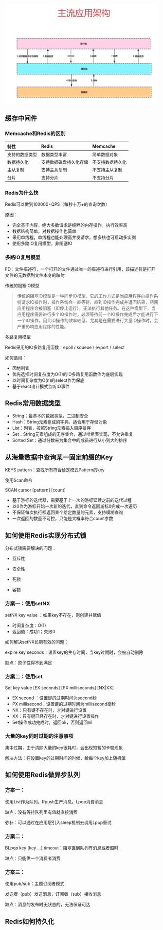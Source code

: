 ![image-20230621143706893](./Redis.assets/image-20230621143706893.png)

## 缓存中间件

### Memcache和Redis的区别

| 特性           | Redis                  | Memcache         |
| :------------- | :--------------------- | :--------------- |
| 支持的数据类型 | 数据类型丰富           | 简单数据对象     |
| 数据持久化     | 支持数据磁盘持久化存储 | 不支持数据持久化 |
| 主从复制       | 支持主从复制           | 不支持主从复制   |
| 分片           | 支持分片               | 不支持分片       |

### Redis为什么快

Redis可以做到100000+QPS（每秒十万+的查询次数）

原因：

- 完全基于内容，绝大多数请求是纯粹的内存操作，执行效率高
- 数据结构简单，对数据操作也简单
- 采用单线程，单线程也能处理高并发请求，想多核也可启动多实例
- 使用多路IO复用模型，非阻塞IO

### 多路IO复用模型

FD：文件描述符，一个打开的文件通过唯一的描述符进行引用，该描述符是打开文件的元数据到文件本身的映射

传统的阻塞IO模型

> 传统的阻塞IO模型是一种同步IO模型，它的工作方式是当应用程序向操作系统请求IO操作时，操作系统会一直等待，直到IO操作完成并返回结果，期间应用程序会被阻塞（即停止运行），无法执行其他任务。在这种模型下，当应用程序需要进行多个IO操作时，必须等待前一个IO操作完成后才能进行下一个IO操作，因此IO操作的效率较低，尤其是在需要进行大量IO操作时，会严重影响应用程序的性能。

多路复用模型

Redis采用的IO多路复用函数：epoll / kqueue / evport / select

如何选用：

- 因地制宜
- 优先选择时间复杂度为O(1)的IO多路复用函数作为底层实现
- 以时间复杂度为O(n)的select作为保底
- 基于react设计模式监听IO事件

## Redis常用数据类型

- String：最基本的数据类型，二进制安全
- Hash：String元素组成的字典，适合用于存储对象
- List：列表，按照String元素插入顺序排序
- Set：String元素组成的无序集合，通过哈希表实现，不允许重复
- Sorted Set：通过分数来为集合中的成员进行从小到大的排序

## 从海量数据中查询某一固定前缀的Key

KEYS pattern：查找所有符合给定模式Pattern的key

使用Scan命令

SCAN cursor [pattern] [count]

- 基于游标的迭代器，需要基于上一次的游标延续之前的迭代过程
- 以0作为游标开始一次新的迭代，直到命令返回游标0完成一次遍历
- 不保证每次执行都返回某个给定数量的元素，支持模糊查询
- 一次返回的数量不可控，只能是大概率符合count参数

## 如何使用Redis实现分布式锁

分布式锁需要解决的问题：

- 互斥性
- 安全性

- 死锁
- 容错

### 方案一：使用setNX

setNX key value ：如果key不存在，则创建并赋值

- 时间复杂度：O(1)
- 返回值：成功1；失败0

如何解决setNX长期有效的问题：

expire key seconds：设置key的生存时间，当key过期时，会被自动删除

缺点：原子性得不到满足

### 方案二：使用set

Set key value [EX seconds] [PX milliseconds] [NX|XX]

- EX second ：设置键的过期时间为second秒
- PX millisecond：设置键的过期时间为millisecond毫秒
- NX：只有键不存在时，才对键进行设置
- XX：只有键已经存在时，才对键进行设置操作
- Set操作成功完成时，返回ok，否则返回nil

### 大量的key同时过期的注意事项

集中过期，由于清除大量的key很耗时，会出现短暂的卡顿现象

解决方法：在设置key的过期时间的时候，给每个key加上随机值

## 如何使用Redis做异步队列

### 方案一：

使用List作为队列，Rpush生产消息，Lpop消费消息

缺点：没有等待队列里有值就直接消费

弥补：可以通过在应用层引入sleep机制去调用Lpop重试

### 方案二：

BLpop key [key ...] timeout：阻塞直到队列有消息或者超时

缺点：只能供一个消费者消费

### 方案三：

使用pub/sub：主题订阅者模式

发送者（pub）发送消息，订阅者（sub）接收消息

缺点：消息的发布时无状态的，无法保证可达

## Redis如何持久化















